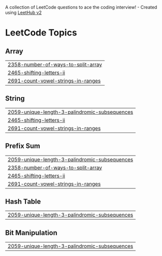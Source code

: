 A collection of LeetCode questions to ace the coding interview! - Created using [LeetHub v2](https://github.com/arunbhardwaj/LeetHub-2.0)
<!---LeetCode Topics Start-->
# LeetCode Topics
## Array
|  |
| ------- |
| [2358-number-of-ways-to-split-array](https://github.com/basavraj19/LeetCode-Solved-Problems/tree/master/2358-number-of-ways-to-split-array) |
| [2465-shifting-letters-ii](https://github.com/basavraj19/LeetCode-Solved-Problems/tree/master/2465-shifting-letters-ii) |
| [2691-count-vowel-strings-in-ranges](https://github.com/basavraj19/LeetCode-Solved-Problems/tree/master/2691-count-vowel-strings-in-ranges) |
## String
|  |
| ------- |
| [2059-unique-length-3-palindromic-subsequences](https://github.com/basavraj19/LeetCode-Solved-Problems/tree/master/2059-unique-length-3-palindromic-subsequences) |
| [2465-shifting-letters-ii](https://github.com/basavraj19/LeetCode-Solved-Problems/tree/master/2465-shifting-letters-ii) |
| [2691-count-vowel-strings-in-ranges](https://github.com/basavraj19/LeetCode-Solved-Problems/tree/master/2691-count-vowel-strings-in-ranges) |
## Prefix Sum
|  |
| ------- |
| [2059-unique-length-3-palindromic-subsequences](https://github.com/basavraj19/LeetCode-Solved-Problems/tree/master/2059-unique-length-3-palindromic-subsequences) |
| [2358-number-of-ways-to-split-array](https://github.com/basavraj19/LeetCode-Solved-Problems/tree/master/2358-number-of-ways-to-split-array) |
| [2465-shifting-letters-ii](https://github.com/basavraj19/LeetCode-Solved-Problems/tree/master/2465-shifting-letters-ii) |
| [2691-count-vowel-strings-in-ranges](https://github.com/basavraj19/LeetCode-Solved-Problems/tree/master/2691-count-vowel-strings-in-ranges) |
## Hash Table
|  |
| ------- |
| [2059-unique-length-3-palindromic-subsequences](https://github.com/basavraj19/LeetCode-Solved-Problems/tree/master/2059-unique-length-3-palindromic-subsequences) |
## Bit Manipulation
|  |
| ------- |
| [2059-unique-length-3-palindromic-subsequences](https://github.com/basavraj19/LeetCode-Solved-Problems/tree/master/2059-unique-length-3-palindromic-subsequences) |
<!---LeetCode Topics End-->